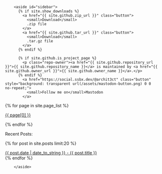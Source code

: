         <aside id="sidebar">
          {% if site.show_downloads %}
            <a href="{{ site.github.zip_url }}" class="button">
              <small>Download</small>
              .zip file
            </a>
            <a href="{{ site.github.tar_url }}" class="button">
              <small>Download</small>
              .tar.gz file
            </a>
          {% endif %}

          {% if site.github.is_project_page %}
            <p class="repo-owner"><a href="{{ site.github.repository_url }}">{{ site.github.repository_name }}</a> is maintained by <a href="{{ site.github.owner_url }}">{{ site.github.owner_name }}</a>.</p>
          {% endif %}
            <a href="https://social.ssbx.dev/@archit3ct" class="button" style="background: transparent url(/assets/mastodon-button.png) 0 0 no-repeat;">
              <small>Follow me on</small>Mastodon
            </a>
{% for page in site.page_list %}
   <p class="repo-owner"> <a href="{{ page[1] }}" class="previous">
      {{ page[0] }}
    </a></p>
{% endfor %}
<p class="repo-owner">Recent Posts:</p>
{% for post in site.posts limit:20 %}
    <p style="margin-bottom: 0px"><a href="{{ post.url }}" class="previous">
      {{ post.date | date_to_string }} - {{ post.title }}
    </a></p>
{% endfor %}


        </aside>

